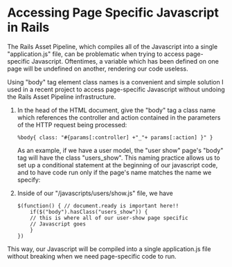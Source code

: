 # Accessing Page Specific Javascript in Rails


The Rails Asset Pipeline, which compiles all of the Javascript into a single "application.js" file, can be problematic when trying to access page-specific Javascript.  Oftentimes, a variable which has been defined on one page will be undefined on another, rendering our code useless.  

Using "body" tag element class names is a convenient and simple solution I used in a recent project to access page-specific Javascript without undoing the Rails Asset Pipeline infrastructure.


1.  In the head of the HTML document, give the "body" tag a class name which references the controller and action contained in the parameters of the HTTP request being processed:

		%body{ class: "#{params[:controller] +"_"+ params[:action] }" }
		
	As an example, if we have a user model, the "user show" page's "body" tag will have the class "users_show".  This naming practice allows us to set up a conditional statement at the beginning of our javascript code, and to have code run only if the page's name matches the name we specify:
	
1.  Inside of our "/javascripts/users/show.js" file, we have 
	
		$(function() { // document.ready is important here!!
  			if($("body").hasClass("users_show")) {
  			// this is where all of our user-show page specific
  			// Javascript goes
  			}
  		})
  		
This way, our Javascript will be compiled into a single application.js file without breaking when we need page-specific code to run.
	
	
	
	